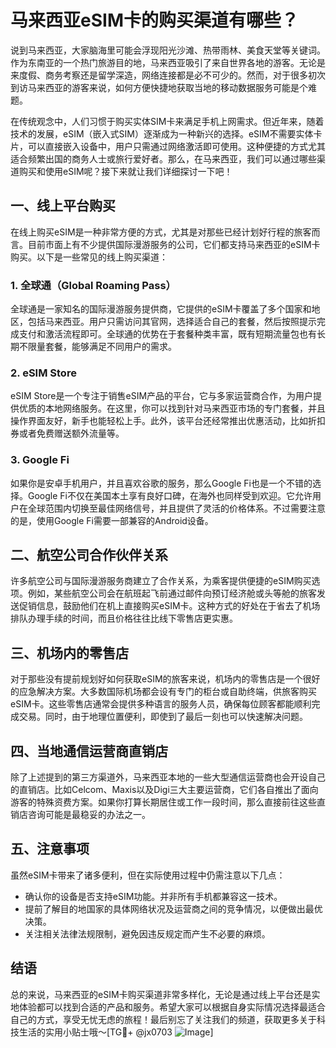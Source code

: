 # 马来西亚eSIM卡的购买渠道有哪些？

说到马来西亚，大家脑海里可能会浮现阳光沙滩、热带雨林、美食天堂等关键词。作为东南亚的一个热门旅游目的地，马来西亚吸引了来自世界各地的游客。无论是来度假、商务考察还是留学深造，网络连接都是必不可少的。然而，对于很多初次到访马来西亚的游客来说，如何方便快捷地获取当地的移动数据服务可能是个难题。

在传统观念中，人们习惯于购买实体SIM卡来满足手机上网需求。但近年来，随着技术的发展，eSIM（嵌入式SIM）逐渐成为一种新兴的选择。eSIM不需要实体卡片，可以直接嵌入设备中，用户只需通过网络激活即可使用。这种便捷的方式尤其适合频繁出国的商务人士或旅行爱好者。那么，在马来西亚，我们可以通过哪些渠道购买和使用eSIM呢？接下来就让我们详细探讨一下吧！

## 一、线上平台购买

在线上购买eSIM是一种非常方便的方式，尤其是对那些已经计划好行程的旅客而言。目前市面上有不少提供国际漫游服务的公司，它们都支持马来西亚的eSIM卡购买。以下是一些常见的线上购买渠道：

### 1. **全球通（Global Roaming Pass）**

全球通是一家知名的国际漫游服务提供商，它提供的eSIM卡覆盖了多个国家和地区，包括马来西亚。用户只需访问其官网，选择适合自己的套餐，然后按照提示完成支付和激活流程即可。全球通的优势在于套餐种类丰富，既有短期流量包也有长期不限量套餐，能够满足不同用户的需求。

### 2. **eSIM Store**

eSIM Store是一个专注于销售eSIM产品的平台，它与多家运营商合作，为用户提供优质的本地网络服务。在这里，你可以找到针对马来西亚市场的专门套餐，并且操作界面友好，新手也能轻松上手。此外，该平台还经常推出优惠活动，比如折扣券或者免费赠送额外流量等。

### 3. **Google Fi**

如果你是安卓手机用户，并且喜欢谷歌的服务，那么Google Fi也是一个不错的选择。Google Fi不仅在美国本土享有良好口碑，在海外也同样受到欢迎。它允许用户在全球范围内切换至最佳网络信号，并且提供了灵活的价格体系。不过需要注意的是，使用Google Fi需要一部兼容的Android设备。

## 二、航空公司合作伙伴关系

许多航空公司与国际漫游服务商建立了合作关系，为乘客提供便捷的eSIM购买选项。例如，某些航空公司会在航班起飞前通过邮件向预订经济舱或头等舱的旅客发送促销信息，鼓励他们在机上直接购买eSIM卡。这种方式的好处在于省去了机场排队办理手续的时间，而且价格往往比线下零售店更实惠。

## 三、机场内的零售店

对于那些没有提前规划好如何获取eSIM的旅客来说，机场内的零售店是一个很好的应急解决方案。大多数国际机场都会设有专门的柜台或自助终端，供旅客购买eSIM卡。这些零售店通常会提供多种语言的服务人员，确保每位顾客都能顺利完成交易。同时，由于地理位置便利，即使到了最后一刻也可以快速解决问题。

## 四、当地通信运营商直销店

除了上述提到的第三方渠道外，马来西亚本地的一些大型通信运营商也会开设自己的直销店。比如Celcom、Maxis以及Digi三大主要运营商，它们各自推出了面向游客的特殊资费方案。如果你打算长期居住或工作一段时间，那么直接前往这些直销店咨询可能是最稳妥的办法之一。

## 五、注意事项

虽然eSIM卡带来了诸多便利，但在实际使用过程中仍需注意以下几点：
- 确认你的设备是否支持eSIM功能。并非所有手机都兼容这一技术。
- 提前了解目的地国家的具体网络状况及运营商之间的竞争情况，以便做出最优决策。
- 关注相关法律法规限制，避免因违反规定而产生不必要的麻烦。

## 结语

总的来说，马来西亚的eSIM卡购买渠道非常多样化，无论是通过线上平台还是实地体验都可以找到合适的产品和服务。希望大家可以根据自身实际情况选择最适合自己的方式，享受无忧无虑的旅程！最后别忘了关注我们的频道，获取更多关于科技生活的实用小贴士哦～[TG💪+ @jx0703 ![Image](https://github.com/user-attachments/assets/dbca1d08-cadb-493c-b0ec-ad6f7a83f270)]
